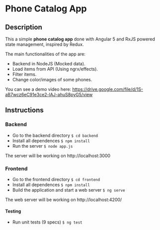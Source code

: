 # Phone Catalog App

## Description

This a simple **phone catalog app** done with Angular 5 and RxJS powered state management, inspired by Redux.

The main functionalities of the app are:
* Backend in NodeJS (Mocked data).
* Load items from API (Using ngrx/effects).
* Filter items.
* Change color/images of some phones.

You can see a demo video here: https://drive.google.com/file/d/1S-aB7wcz6eC91e3ce2-lAJ-ahuS8pyG5/view


## Instructions

### Backend

* Go to the backend directory
`$ cd backend`
* Install all dependences
`$ npm install`
* Run the server
`$ node app.js`

The server will be working on http://localhost:3000

### Frontend

* Go to the frontend directory
`$ cd frontend`
* Install all dependences
`$ npm install`
* Build the application and start a web server
`$ ng serve`

The web server will be working on http://localhost:4200/

#### Testing

* Run unit tests (9 specs)
`$ ng test`